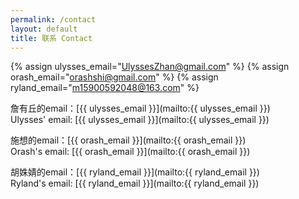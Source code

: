 ```yaml
---
permalink: /contact
layout: default
title: 联系 Contact
---
```


{% assign ulysses_email="UlyssesZhan@gmail.com" %}
{% assign orash_email="orashshi@gmail.com" %}
{% assign ryland_email="m15900592048@163.com" %}

詹有丘的email：[{{ ulysses_email }}](mailto:{{ ulysses_email }})<br/>
Ulysses' email: [{{ ulysses_email }}](mailto:{{ ulysses_email }})

施想的email：[{{ orash_email }}](mailto:{{ orash_email }})<br/>
Orash's email: [{{ orash_email }}](mailto:{{ orash_email }})

胡姝婧的email：[{{ ryland_email }}](mailto:{{ ryland_email }})<br/>
Ryland's email: [{{ ryland_email }}](mailto:{{ ryland_email }})
